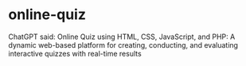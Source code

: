 # online-quiz
ChatGPT said:  Online Quiz using HTML, CSS, JavaScript, and PHP: A dynamic web-based platform for creating, conducting, and evaluating interactive quizzes with real-time results

